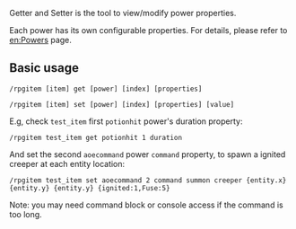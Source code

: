 Getter and Setter is the tool to view/modify power properties.

Each power has its own configurable properties. For details, please refer to [en:Powers](/NyaaCat/RPGitems-reloaded/wiki/en:Powers) page.

## Basic usage

```
/rpgitem [item] get [power] [index] [properties]
```

```
/rpgitem [item] set [power] [index] [properties] [value]
```

E.g, check `test_item` first `potionhit` power's duration property:
```
/rpgitem test_item get potionhit 1 duration
```

And set the second `aoecommand` power `command` property, to spawn a ignited creeper at each entity location:

```
/rpgitem test_item set aoecommand 2 command summon creeper {entity.x} {entity.y} {entity.y} {ignited:1,Fuse:5}
```

Note: you may need command block or console access if the command is too long.
